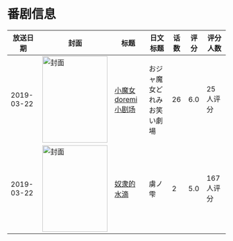 # 番剧信息

|放送日期|封面|标题|日文标题|话数|评分|评分人数|
|---|---|---|---|---|---|---|
|2019-03-22|<img src="https://lain.bgm.tv/pic/cover/c/d6/d4/279163_yKVHi.jpg" alt="封面" style="width:150px;height:200px;object-fit:cover;">|[小魔女doremi 小剧场](https://bangumi.tv/subject/279163)|おジャ魔女どれみ お笑い劇場|26|6.0|25人评分|
|2019-03-22|<img src="https://bangumi.tv/img/no_icon_subject.png" alt="封面" style="width:150px;height:200px;object-fit:cover;">|[奴隶的水滴](https://bangumi.tv/subject/275083)|虜ノ雫|2|5.0|167人评分|
